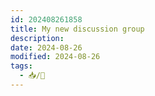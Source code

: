 ```yaml
---
id: 202408261858
title: My new discussion group
description: 
date: 2024-08-26
modified: 2024-08-26
tags:
  - 📥/🌱
---
```

